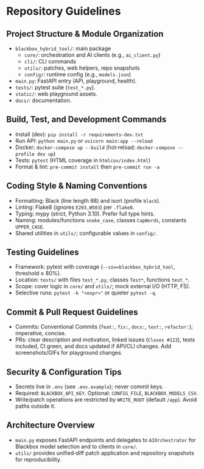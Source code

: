 # Repository Guidelines

## Project Structure & Module Organization
- `blackbox_hybrid_tool/`: main package
  - `core/`: orchestration and AI clients (e.g., `ai_client.py`)
  - `cli/`: CLI commands
  - `utils/`: patches, web helpers, repo snapshots
  - `config/`: runtime config (e.g., `models.json`)
- `main.py`: FastAPI entry (API, playground, health).
- `tests/`: pytest suite (`test_*.py`).
- `static/`: web playground assets.
- `docs/`: documentation.

## Build, Test, and Development Commands
- Install (dev): `pip install -r requirements-dev.txt`
- Run API: `python main.py` or `uvicorn main:app --reload`
- Docker: `docker-compose up --build` (hot‑reload: `docker-compose --profile dev up`)
- Tests: `pytest` (HTML coverage in `htmlcov/index.html`)
- Format & lint: `pre-commit install` then `pre-commit run -a`

## Coding Style & Naming Conventions
- Formatting: Black (line length 88) and isort (profile `black`).
- Linting: Flake8 (ignores `E203,W503`) per `.flake8`.
- Typing: mypy (strict, Python 3.10). Prefer full type hints.
- Naming: modules/functions `snake_case`, classes `CapWords`, constants `UPPER_CASE`.
- Shared utilities in `utils/`; configurable values in `config/`.

## Testing Guidelines
- Framework: pytest with coverage (`--cov=blackbox_hybrid_tool`, threshold ≥ 80%).
- Location: `tests/` with files `test_*.py`, classes `Test*`, functions `test_*`.
- Scope: cover logic in `core/` and `utils/`; mock external I/O (HTTP, FS).
- Selective runs: `pytest -k "<expr>"` or quieter `pytest -q`.

## Commit & Pull Request Guidelines
- Commits: Conventional Commits (`feat:`, `fix:`, `docs:`, `test:`, `refactor:`); imperative, concise.
- PRs: clear description and motivation, linked issues (`Closes #123`), tests included, CI green, and docs updated if API/CLI changes. Add screenshots/GIFs for playground changes.

## Security & Configuration Tips
- Secrets live in `.env` (see `.env.example`); never commit keys.
- Required: `BLACKBOX_API_KEY`. Optional: `CONFIG_FILE`, `BLACKBOX_MODELS_CSV`.
- Write/patch operations are restricted by `WRITE_ROOT` (default `/app`). Avoid paths outside it.

## Architecture Overview
- `main.py` exposes FastAPI endpoints and delegates to `AIOrchestrator` for Blackbox model selection and to clients in `core/`.
- `utils/` provides unified‑diff patch application and repository snapshots for reproducibility.

